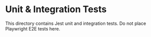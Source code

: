 # Unit & Integration Tests

This directory contains Jest unit and integration tests. Do not place Playwright E2E tests here.
